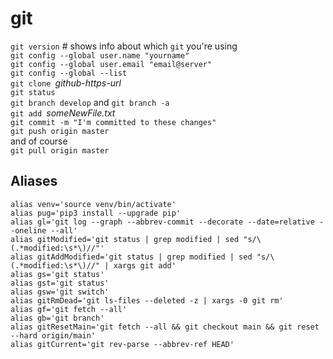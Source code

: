 # git

`git version` # shows info about which `git` you're using  
`git config --global user.name "yourname"`  
`git config --global user.email "email@server"`  
`git config --global --list`  
`git clone `_github-https-url_  
`git status`  
`git branch develop` and `git branch -a`  
`git add `_someNewFile.txt_  
`git commit -m "I'm committed to these changes"`  
`git push origin master`  
and of course  
`git pull origin master`  

## Aliases 
```shell
alias venv='source venv/bin/activate'
alias pug='pip3 install --upgrade pip'
alias gl='git log --graph --abbrev-commit --decorate --date=relative --oneline --all'
alias gitModified='git status | grep modified | sed "s/\(.*modified:\s*\)//"'
alias gitAddModified='git status | grep modified | sed "s/\(.*modified:\s*\)//" | xargs git add'
alias gs='git status'
alias gst='git status'
alias gsw='git switch'
alias gitRmDead='git ls-files --deleted -z | xargs -0 git rm'
alias gf='git fetch --all'
alias gb='git branch'
alias gitResetMain='git fetch --all && git checkout main && git reset --hard origin/main'
alias gitCurrent='git rev-parse --abbrev-ref HEAD'
```
